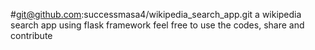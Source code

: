 #git@github.com:successmasa4/wikipedia_search_app.git
a wikipedia search app using flask framework
feel free to use the codes, share and contribute
